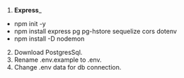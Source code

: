 1. ____Express_____

* npm init -y
* npm install express pg pg-hstore sequelize cors dotenv
* npm install -D nodemon

2. Download PostgresSql.
3. Rename .env.example to .env.
4. Change .env data for db connection.

